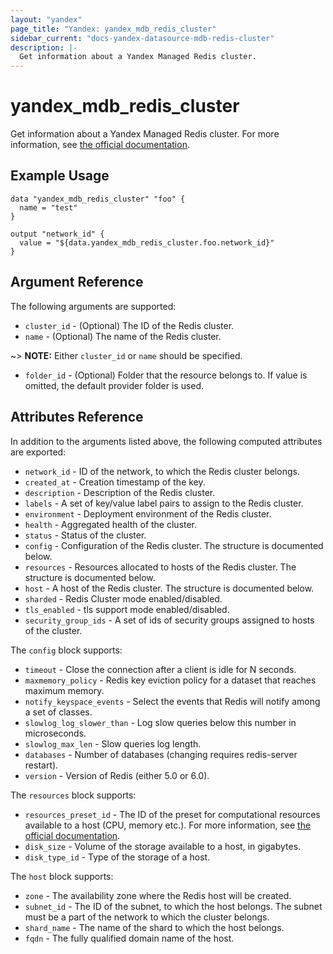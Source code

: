 ```yaml
---
layout: "yandex"
page_title: "Yandex: yandex_mdb_redis_cluster"
sidebar_current: "docs-yandex-datasource-mdb-redis-cluster"
description: |-
  Get information about a Yandex Managed Redis cluster.
---
```


# yandex\_mdb\_redis\_cluster

Get information about a Yandex Managed Redis cluster. For more information, see
[the official documentation](https://cloud.yandex.com/docs/managed-redis/concepts).

## Example Usage

```hcl
data "yandex_mdb_redis_cluster" "foo" {
  name = "test"
}

output "network_id" {
  value = "${data.yandex_mdb_redis_cluster.foo.network_id}"
}
```

## Argument Reference

The following arguments are supported:

* `cluster_id` - (Optional) The ID of the Redis cluster.
* `name` - (Optional) The name of the Redis cluster.

~> **NOTE:** Either `cluster_id` or `name` should be specified.

* `folder_id` - (Optional) Folder that the resource belongs to. If value is omitted, the default provider folder is used.

## Attributes Reference

In addition to the arguments listed above, the following computed attributes are
exported:

* `network_id` - ID of the network, to which the Redis cluster belongs.
* `created_at` - Creation timestamp of the key.
* `description` - Description of the Redis cluster.
* `labels` - A set of key/value label pairs to assign to the Redis cluster.
* `environment` - Deployment environment of the Redis cluster.
* `health` - Aggregated health of the cluster.
* `status` - Status of the cluster.
* `config` - Configuration of the Redis cluster. The structure is documented below.
* `resources` - Resources allocated to hosts of the Redis cluster. The structure is documented below.
* `host` - A host of the Redis cluster. The structure is documented below.
* `sharded` - Redis Cluster mode enabled/disabled.
* `tls_enabled` - tls support mode enabled/disabled.
* `security_group_ids` - A set of ids of security groups assigned to hosts of the cluster.

The `config` block supports:

* `timeout` - Close the connection after a client is idle for N seconds.
* `maxmemory_policy` - Redis key eviction policy for a dataset that reaches maximum memory.
* `notify_keyspace_events` - Select the events that Redis will notify among a set of classes.
* `slowlog_log_slower_than` - Log slow queries below this number in microseconds.
* `slowlog_max_len` - Slow queries log length.
* `databases` - Number of databases (changing requires redis-server restart).
* `version` - Version of Redis (either 5.0 or 6.0).

The `resources` block supports:

* `resources_preset_id` - The ID of the preset for computational resources available to a host (CPU, memory etc.).
  For more information, see [the official documentation](https://cloud.yandex.com/docs/managed-redis/concepts/instance-types).
* `disk_size` - Volume of the storage available to a host, in gigabytes.
* `disk_type_id` - Type of the storage of a host.

The `host` block supports:

* `zone` - The availability zone where the Redis host will be created.
* `subnet_id` - The ID of the subnet, to which the host belongs. The subnet must
  be a part of the network to which the cluster belongs.
* `shard_name` - The name of the shard to which the host belongs.
* `fqdn` - The fully qualified domain name of the host.
